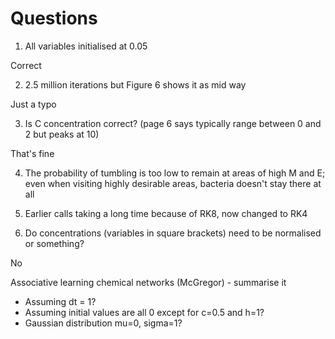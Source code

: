 # Questions

1. All variables initialised at 0.05

Correct

2. 2.5 million iterations but Figure 6 shows it as mid way

Just a typo

3. Is C concentration correct? (page 6 says typically range between 0 and 2 but peaks at 10)

That's fine

4. The probability of tumbling is too low to remain at areas of high M and E; even when visiting highly desirable areas, bacteria doesn't stay there at all



5. Earlier calls taking a long time because of RK8, now changed to RK4


6. Do concentrations (variables in square brackets) need to be normalised or something?

No


Associative learning chemical networks (McGregor) - summarise it



- Assuming dt = 1?
- Assuming initial values are all 0 except for c=0.5 and h=1?
- Gaussian distribution mu=0, sigma=1?